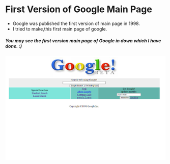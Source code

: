 # First Version of Google Main Page

- Google was published the first version of main page in 1998.
- I tried to make,this first main page of google.

##### You may see the first version main page of Google in down which I have done. :)

![](pic.png)
